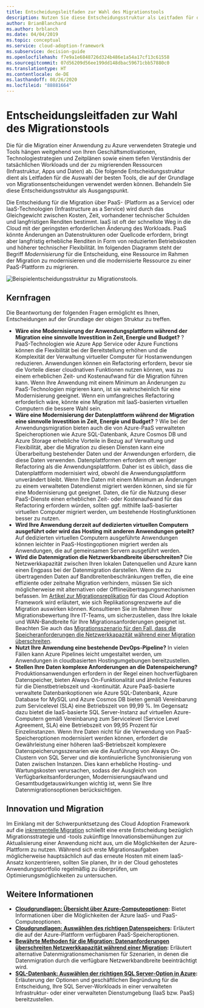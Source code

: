 ```yaml
---
title: Entscheidungsleitfaden zur Wahl des Migrationstools
description: Nutzen Sie diese Entscheidungsstruktur als Leitfaden für die Auswahl der besten Tools, die auf der Grundlage von Migrationsentscheidungen verwendet werden können.
author: BrianBlanchard
ms.author: brblanch
ms.date: 04/04/2019
ms.topic: conceptual
ms.service: cloud-adoption-framework
ms.subservice: decision-guide
ms.openlocfilehash: f7e9a1e6848726d324b486e1a54a17cf13c61558
ms.sourcegitcommit: 07d56209d56ee199dd148dbac59671cbb57880c0
ms.translationtype: HT
ms.contentlocale: de-DE
ms.lasthandoff: 08/26/2020
ms.locfileid: "88881664"
---
```

# <a name="migration-tools-decision-guide"></a>Entscheidungsleitfaden zur Wahl des Migrationstools

Die für die Migration einer Anwendung zu Azure verwendeten Strategie und Tools hängen weitgehend von Ihren Geschäftsmotivationen, Technologiestrategien und Zeitplänen sowie einem tiefen Verständnis der tatsächlichen Workloads und der zu migrierenden Ressourcen (Infrastruktur, Apps und Daten) ab. Die folgende Entscheidungsstruktur dient als Leitfaden für die Auswahl der besten Tools, die auf der Grundlage von Migrationsentscheidungen verwendet werden können. Behandeln Sie diese Entscheidungsstruktur als Ausgangspunkt.

Die Entscheidung für die Migration über PaaS- (Platform as a Service) oder IaaS-Technologien (Infrastructure as a Service) wird durch das Gleichgewicht zwischen Kosten, Zeit, vorhandener technischer Schulden und langfristigen Renditen bestimmt. IaaS ist oft der schnellste Weg in die Cloud mit der geringsten erforderlichen Änderung des Workloads. PaaS könnte Änderungen an Datenstrukturen oder Quellcode erfordern, bringt aber langfristig erhebliche Renditen in Form von reduzierten Betriebskosten und höherer technischer Flexibilität. Im folgenden Diagramm steht der Begriff *Modernisierung* für die Entscheidung, eine Ressource im Rahmen der Migration zu modernisieren und die modernisierte Ressource zu einer PaaS-Plattform zu migrieren.

![Beispielentscheidungsstruktur zu Migrationstools.](../../_images/migrate/migration-tools-decision-tree.png)

## <a name="key-questions"></a>Kernfragen

Die Beantwortung der folgenden Fragen ermöglicht es Ihnen, Entscheidungen auf der Grundlage der obigen Struktur zu treffen.

- **Wäre eine Modernisierung der Anwendungsplattform während der Migration eine sinnvolle Investition in Zeit, Energie und Budget?** ? PaaS-Technologien wie Azure App Service oder Azure Functions können die Flexibilität bei der Bereitstellung erhöhen und die Komplexität der Verwaltung virtueller Computer für Hostanwendungen reduzieren. Anwendungen können ein Refactoring erfordern, bevor sie die Vorteile dieser cloudnativen Funktionen nutzen können, was zu einem erheblichen Zeit- und Kostenaufwand für die Migration führen kann. Wenn Ihre Anwendung mit einem Minimum an Änderungen zu PaaS-Technologien migrieren kann, ist sie wahrscheinlich für eine Modernisierung geeignet. Wenn ein umfangreiches Refactoring erforderlich wäre, könnte eine Migration mit IaaS-basierten virtuellen Computern die bessere Wahl sein.
- **Wäre eine Modernisierung der Datenplattform während der Migration eine sinnvolle Investition in Zeit, Energie und Budget?** ? Wie bei der Anwendungsmigration bieten auch die von Azure-PaaS verwalteten Speicheroptionen wie Azure SQL-Datenbank, Azure Cosmos DB und Azure Storage erhebliche Vorteile in Bezug auf Verwaltung und Flexibilität, aber die Migration zu diesen Diensten kann eine Überarbeitung bestehender Daten und der Anwendungen erfordern, die diese Daten verwenden. Datenplattformen erfordern oft weniger Refactoring als die Anwendungsplattform. Daher ist es üblich, dass die Datenplattform modernisiert wird, obwohl die Anwendungsplattform unverändert bleibt. Wenn Ihre Daten mit einem Minimum an Änderungen zu einem verwalteten Datendienst migriert werden können, sind sie für eine Modernisierung gut geeignet. Daten, die für die Nutzung dieser PaaS-Dienste einen erheblichen Zeit- oder Kostenaufwand für das Refactoring erfordern würden, sollten ggf. mithilfe IaaS-basierter virtuellen Computer migriert werden, um bestehende Hostingfunktionen besser zu nutzen.
- **Wird Ihre Anwendung derzeit auf dedizierten virtuellen Computern ausgeführt oder wird das Hosting mit anderen Anwendungen geteilt?** Auf dedizierten virtuellen Computern ausgeführte Anwendungen können leichter in PaaS-Hostingoptionen migriert werden als Anwendungen, die auf gemeinsamen Servern ausgeführt werden.
- **Wird die Datenmigration die Netzwerkbandbreite überschreiten?** Die Netzwerkkapazität zwischen Ihren lokalen Datenquellen und Azure kann einen Engpass bei der Datenmigration darstellen. Wenn die zu übertragenden Daten auf Bandbreitenbeschränkungen treffen, die eine effiziente oder zeitnahe Migration verhindern, müssen Sie sich möglicherweise mit alternativen oder Offlineübertragungsmechanismen befassen. Im [Artikel zur Migrationsreplikation](../../migrate/migration-considerations/migrate/replicate.md#replication-risks---physics-of-replication) für das Cloud Adoption Framework wird erläutert, wie sich Replikationsgrenzwerte auf die Migration auswirken können. Konsultieren Sie im Rahmen Ihrer Migrationsbewertung Ihre IT-Teams, um sicherzustellen, dass Ihre lokale und WAN-Bandbreite für Ihre Migrationsanforderungen geeignet ist. Beachten Sie auch das [Migrationsszenario für den Fall, dass die Speicheranforderungen die Netzwerkkapazität während einer Migration überschreiten](../../migrate/azure-best-practices/network-capacity-exceeded.md#suggested-prerequisites).
- **Nutzt Ihre Anwendung eine bestehende DevOps-Pipeline?** In vielen Fällen kann Azure Pipelines leicht umgestaltet werden, um Anwendungen in cloudbasierten Hostingumgebungen bereitzustellen.
- **Stellen Ihre Daten komplexe Anforderungen an die Datenspeicherung?** Produktionsanwendungen erfordern in der Regel einen hochverfügbaren Datenspeicher, bieten Always On-Funktionalität und ähnliche Features für die Dienstbetriebszeit und -kontinuität. Azure PaaS-basierte verwaltete Datenbankoptionen wie Azure SQL-Datenbank, Azure Database for MySQL und Azure Cosmos DB bieten gemäß Vereinbarung zum Servicelevel (SLA) eine Betriebszeit von 99,99 %. Im Gegensatz dazu bietet die IaaS-basierte SQL Server-Instanz auf virtuellen Azure-Computern gemäß Vereinbarung zum Servicelevel (Service Level Agreement, SLA) eine Betriebszeit von 99,95 Prozent für Einzelinstanzen. Wenn Ihre Daten nicht für die Verwendung von PaaS-Speicheroptionen modernisiert werden können, erfordert die Gewährleistung einer höheren IaaS-Betriebszeit komplexere Datenspeicherungsszenarien wie die Ausführung von Always On-Clustern von SQL Server und die kontinuierliche Synchronisierung von Daten zwischen Instanzen. Dies kann erhebliche Hosting- und Wartungskosten verursachen, sodass der Ausgleich von Verfügbarkeitsanforderungen, Modernisierungsaufwand und Gesamtbudgetauswirkungen wichtig ist, wenn Sie Ihre Datenmigrationsoptionen berücksichtigen.

## <a name="innovation-and-migration"></a>Innovation und Migration

Im Einklang mit der Schwerpunktsetzung des Cloud Adoption Framework auf die [inkrementelle Migration](../../migrate/index.md#migration-effort) schließt eine erste Entscheidung bezüglich Migrationsstrategie und -tools zukünftige Innovationsbemühungen zur Aktualisierung einer Anwendung nicht aus, um die Möglichkeiten der Azure-Plattform zu nutzen. Während sich erste Migrationsaufgaben möglicherweise hauptsächlich auf das erneute Hosten mit einem IaaS-Ansatz konzentrieren, sollten Sie planen, Ihr in der Cloud gehostetes Anwendungsportfolio regelmäßig zu überprüfen, um Optimierungsmöglichkeiten zu untersuchen.

## <a name="learn-more"></a>Weitere Informationen

- **[Cloudgrundlagen: Übersicht über Azure-Computeoptionen](/azure/architecture/guide/technology-choices/compute-decision-tree):** Bietet Informationen über die Möglichkeiten der Azure IaaS- und PaaS-Computeoptionen.
- **[Cloudgrundlagen: Auswählen des richtigen Datenspeichers](/azure/architecture/guide/technology-choices/data-store-overview):** Erläutert die auf der Azure-Plattform verfügbaren PaaS-Speicheroptionen.
- **[Bewährte Methoden für die Migration: Datenanforderungen überschreiten Netzwerkkapazität während einer Migration](../../migrate/azure-best-practices/network-capacity-exceeded.md):** Erläutert alternative Datenmigrationsmechanismen für Szenarien, in denen die Datenmigration durch die verfügbare Netzwerkbandbreite beeinträchtigt wird.
- **[SQL-Datenbank: Auswählen der richtigen SQL Server-Option in Azure](/azure/sql-database/sql-database-paas-vs-sql-server-iaas#business-motivations-for-choosing-databases-managed-instances-or-sql-virtual-machines):** Erläuterung der Optionen und geschäftlichen Begründung für die Entscheidung, Ihre SQL Server-Workloads in einer verwalteten Infrastruktur- oder einer verwalteten Dienstumgebung (IaaS bzw. PaaS) bereitzustellen.
